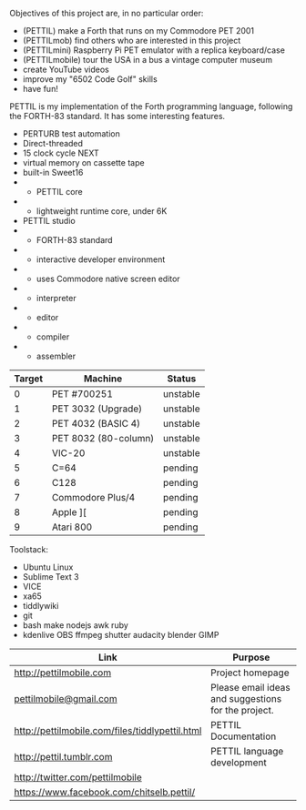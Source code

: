 Objectives of this project are, in no particular order:

* (PETTIL)          make a Forth that runs on my Commodore PET 2001
* (PETTILmob)       find others who are interested in this project 
* (PETTILmini)      Raspberry Pi PET emulator with a replica keyboard/case
* (PETTILmobile)    tour the USA in a bus a vintage computer museum
* create YouTube videos
* improve my "6502 Code Golf" skills
* have fun!

PETTIL is my implementation of the Forth programming language, following the FORTH-83 standard.  It has some interesting features.

* PERTURB test automation
* Direct-threaded 
* 15 clock cycle NEXT
* virtual memory on cassette tape
* built-in Sweet16
* * PETTIL core
* * lightweight runtime core, under 6K
* PETTIL studio
* * FORTH-83 standard
* * interactive developer environment
* * uses Commodore native screen editor
* * interpreter
* * editor
* * compiler
* * assembler

Target | Machine | Status
------------ | ------------- | ------------
0 | PET #700251 | unstable
1 | PET 3032 (Upgrade) | unstable
2 | PET 4032 (BASIC 4) | unstable
3 | PET 8032 (80-column) | unstable
4 | VIC-20 | unstable
5 | C=64 | pending
6 | C128 | pending
7 | Commodore Plus/4 | pending
8 | Apple ][ | pending
9 | Atari 800 | pending

Toolstack:
* Ubuntu Linux
* Sublime Text 3
* VICE
* xa65
* tiddlywiki
* git
* bash make nodejs awk ruby
* kdenlive OBS ffmpeg shutter audacity blender GIMP

Link | Purpose
------------ | -------------
http://pettilmobile.com | Project homepage
pettilmobile@gmail.com | Please email ideas and suggestions for the project.  
http://pettilmobile.com/files/tiddlypettil.html | PETTIL Documentation
http://pettil.tumblr.com | PETTIL language development
http://twitter.com/pettilmobile | 
https://www.facebook.com/chitselb.pettil/ |

